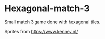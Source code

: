 # Hexagonal-match-3

Small match 3 game done with hexagonal tiles.

Sprites from https://www.kenney.nl/
